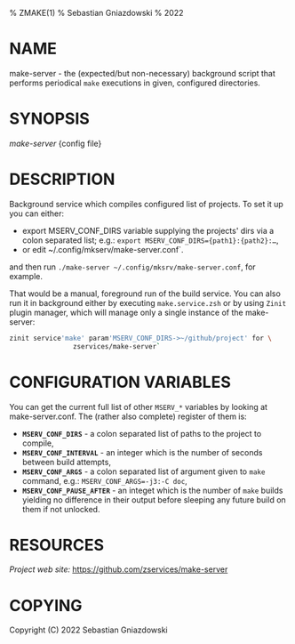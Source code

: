 % ZMAKE(1)
% Sebastian Gniazdowski
% 2022

# NAME
make-server - the (expected/but non-necessary) background script that performs periodical `make` executions
in given, configured directories.

# SYNOPSIS
*make-server* {config file}

# DESCRIPTION

Background service which compiles configured list of projects. To set it up
you can either:

 - export MSERV_CONF_DIRS variable supplying the projects' dirs via
   a colon separated list; e.g.: `export MSERV_CONF_DIRS={path1}:{path2}:…`,
 - or edit ~/.config/mkserv/make-server.conf`.

and then run `./make-server ~/.config/mksrv/make-server.conf`, for example.

That would be a manual, foreground run of the build service. You can also
run it in background either by executing `make.service.zsh` or by using
`Zinit` plugin manager, which will manage only a single instance of the
make-server:

```zsh
zinit service'make' param'MSERV_CONF_DIRS->~/github/project' for \
                zservices/make-server`
```

# CONFIGURATION VARIABLES

You can get the current full list of other `MSERV_*` variables by
looking at make-server.conf. The (rather also complete) register of
them is:

- **`MSERV_CONF_DIRS`** - a colon separated list of paths to the project
                        to compile,
- **`MSERV_CONF_INTERVAL`** - an integer which is the number of seconds between
                        build attempts,
- **`MSERV_CONF_ARGS`** - a colon separated list of argument given to `make`
                    command, e.g.: `MSERV_CONF_ARGS=-j3:-C doc`,
- **`MSERV_CONF_PAUSE_AFTER`** - an integet which is the number of `make` builds
                    yielding no difference in their output before sleeping
                    any future build on them if not unlocked.

# RESOURCES
*Project web site:* https://github.com/zservices/make-server

# COPYING

Copyright (C) 2022 Sebastian Gniazdowski

